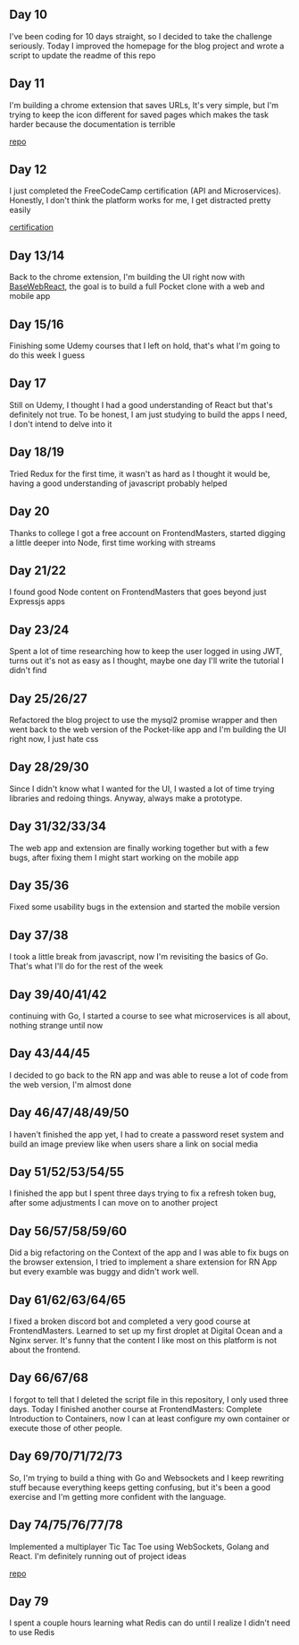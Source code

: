 
## Day 10
I've been coding for 10 days straight, so I decided to take the challenge seriously. Today I improved the homepage for the blog project and wrote a script to update the readme of this repo

## Day 11
I'm building a chrome extension that saves URLs, It's very simple, but I'm trying to keep the icon different for saved pages which makes the task harder because the documentation is terrible

[repo](https://github.com/renato-macedo/kipin)

## Day 12
I just completed the FreeCodeCamp certification (API and Microservices). Honestly, I don't think the platform works for me,  I get distracted pretty easily

[certification](https://www.freecodecamp.org/certification/renatomacedo/apis-and-microservices)

## Day 13/14
Back to the chrome extension, I'm building the UI right now with [BaseWebReact](https://github.com/uber/baseweb), the goal is to build a full Pocket clone with a web and mobile app

## Day 15/16
Finishing some Udemy courses that I left on hold, that's what I'm going to do this week I guess

## Day 17
Still on Udemy, I thought I had a good understanding of React but that's definitely not true. To be honest, I am just studying to build the apps I need, I don't intend to delve into it

## Day 18/19
Tried Redux for the first time, it wasn't as hard as I thought it would be, having a good understanding of javascript probably helped

## Day 20
Thanks to college I got a free account on FrontendMasters, started digging a little deeper into Node, first time working with streams

## Day 21/22
I found good Node content on FrontendMasters that goes beyond just Expressjs apps

## Day 23/24
Spent a lot of time researching how to keep the user logged in using JWT, turns out it's not as easy as I thought, maybe one day I'll write the tutorial I didn't find

## Day 25/26/27
Refactored the blog project to use the mysql2 promise wrapper and then went back to the web version of the Pocket-like app and I'm building the UI right now, I just hate css

## Day 28/29/30
Since I didn't know what I wanted for the UI, I wasted a lot of time trying libraries and redoing things. Anyway, always make a prototype.

## Day 31/32/33/34
The web app and extension are finally working together but with a few bugs, after fixing them I might start working on the mobile app

## Day 35/36
Fixed some usability bugs in the extension and started the mobile version

## Day 37/38
I took a little break from javascript, now I'm revisiting the basics of Go. That's what I'll do for the rest of the week

## Day 39/40/41/42
continuing with Go, I started a course to see what microservices is all about, nothing strange until now

## Day 43/44/45
I decided to go back to the RN app and was able to reuse a lot of code from the web version, I'm almost done

## Day 46/47/48/49/50
I haven't finished the app yet, I had to create a password reset system and build an image preview like when users share a link on social media

## Day 51/52/53/54/55
I finished the app but I spent three days trying to fix a refresh token bug, after some adjustments I can move on to another project

## Day 56/57/58/59/60
Did a big refactoring on the Context of the app and I was able to fix bugs on the browser extension, I tried to implement a share extension for RN App but every examble was buggy and didn't work well.

## Day 61/62/63/64/65
I fixed a broken discord bot and completed a very good course at FrontendMasters. Learned to set up my first droplet at Digital Ocean and a Nginx server. It's funny that the content I like most on this platform is not about the frontend. 

## Day 66/67/68
I forgot to tell that I deleted the script file in this repository, I only used three days. Today I finished another course at FrontendMasters: Complete Introduction to Containers, now I can at least configure my own container or execute those of other people.

## Day 69/70/71/72/73
So, I'm trying to build a thing with Go and Websockets and I keep rewriting stuff because everything keeps getting confusing, but it's been a good exercise and I'm getting more confident with the language.

## Day 74/75/76/77/78
Implemented a multiplayer Tic Tac Toe using WebSockets, Golang and React. I'm definitely running out of project ideas

[repo](https://github.com/renato-macedo/socket_tictactoe)

## Day 79 
I spent a couple hours learning what Redis can do until I realize I didn't need to use Redis

